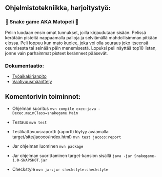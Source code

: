 ## Ohjelmistotekniikka, harjoitystyö:

###  :snake: Snake game AKA Matopeli  :bug:
Peliin luodaan ensin omat tunnukset, joilla kirjaudutaan sisään. Pelissä kerätään pisteitä nappaamalla palloja ja selviämällä mahdollisimman pitkään elossa. Peli loppuu kun mato kuolee, joka voi olla seuraus joko itseensä osumisesta tai seinään päin menemisestä. Lopuksi peli näyttää top10 listan, jonne vain parhaimmat pisteet keränneet pääsevät.


### Dokumentaatio:
* [Työaikakirjanpito](https://github.com/johannaval/ot-harjoitustyo/blob/master/dokumentaatio/tyoaikakirjanpito.md)
* [Vaativuusmäärittely](https://github.com/johannaval/ot-harjoitustyo/blob/master/dokumentaatio/vaatimusmaarittely.md)


## Komentorivin toiminnot:

 * Ohjelman suoritus 
   ```mvn compile exec:java -Dexec.mainClass=snakegame.Main```
   
* Testaus 
   ```mvn test```
   
* Testikattavuusraportti (raportti löytyy avaamalla target/site/jacoco/index.html)
   ```mvn test jacoco:report```
   
* Jar ohjelman luominen 
   ```mvn package```
   
* Jar ohjelman suorittaminen target-kansion sisällä 
   ```java -jar Snakegame-1.0-SNAPSHOT.jar```
   
* Checkstyle
   ```mvn jxr:jxr checkstyle:checkstyle```
